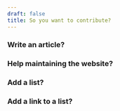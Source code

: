 ```yaml
---
draft: false
title: So you want to contribute?
---
```




###  Write an article?



### Help maintaining the website?



### Add a list?



### Add a link to a list?

